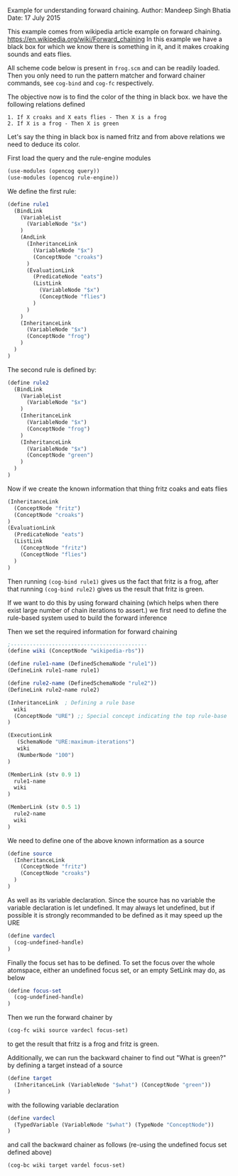 Example for understanding forward chaining.
Author: Mandeep Singh Bhatia
Date: 17 July 2015

This example comes from wikipedia article example on forward chaining.
https://en.wikipedia.org/wiki/Forward_chaining In this example we have
a black box for which we know there is something in it, and it makes
croaking sounds and eats flies.

All scheme code below is present in `frog.scm` and can be readily
loaded. Then you only need to run the pattern matcher and forward
chainer commands, see `cog-bind` and `cog-fc` respectively.

The objective now is to find the color of the thing in black box.  we
have the following relations defined

```
1. If X croaks and X eats flies - Then X is a frog
2. If X is a frog - Then X is green
```

Let's say the thing in black box is named fritz and from above
relations we need to deduce its color.

First load the query and the rule-engine modules
```scheme
(use-modules (opencog query))
(use-modules (opencog rule-engine))
```

We define the first rule:
```scheme
(define rule1
  (BindLink
    (VariableList
      (VariableNode "$x")
    )
    (AndLink
      (InheritanceLink
        (VariableNode "$x")
        (ConceptNode "croaks")
      )
      (EvaluationLink
        (PredicateNode "eats")
        (ListLink
          (VariableNode "$x")
          (ConceptNode "flies")
        )
      )
    )
    (InheritanceLink
      (VariableNode "$x")
      (ConceptNode "frog")
    )
  )
)
```

The second rule is defined by:
```scheme
(define rule2
  (BindLink
    (VariableList
      (VariableNode "$x")
    )
    (InheritanceLink
      (VariableNode "$x")
      (ConceptNode "frog")
    )
    (InheritanceLink
      (VariableNode "$x")
      (ConceptNode "green")
    )
  )
)
```

Now if we create the known information that thing fritz coaks and eats flies
```scheme
(InheritanceLink
  (ConceptNode "fritz")
  (ConceptNode "croaks")
)
(EvaluationLink
  (PredicateNode "eats")
  (ListLink
    (ConceptNode "fritz")
    (ConceptNode "flies")
  )
)
```

Then running `(cog-bind rule1)` gives us the fact that fritz is a
frog, after that running `(cog-bind rule2)` gives us the result that
fritz is green.

If we want to do this by using forward chaining (which helps when
there exist large number of chain iterations to assert.) we first need
to define the rule-based system used to build the forward inference

Then we set the required information for forward chaining
```scheme
;-------------------------------------------
(define wiki (ConceptNode "wikipedia-rbs"))

(define rule1-name (DefinedSchemaNode "rule1"))
(DefineLink rule1-name rule1)

(define rule2-name (DefinedSchemaNode "rule2"))
(DefineLink rule2-name rule2)

(InheritanceLink  ; Defining a rule base
  wiki
  (ConceptNode "URE") ;; Special concept indicating the top rule-base
)

(ExecutionLink
   (SchemaNode "URE:maximum-iterations")
   wiki
   (NumberNode "100")
)

(MemberLink (stv 0.9 1)
  rule1-name
  wiki
)

(MemberLink (stv 0.5 1)
  rule2-name
  wiki
)
```

We need to define one of the above known information as a source
```scheme
(define source
  (InheritanceLink
    (ConceptNode "fritz")
    (ConceptNode "croaks")
  )
)
```

As well as its variable declaration. Since the source has no variable
the variable declaration is let undefined. It may always let
undefined, but if possible it is strongly recommanded to be defined as
it may speed up the URE
```scheme
(define vardecl
  (cog-undefined-handle)
)
```

Finally the focus set has to be defined. To set the focus over the
whole atomspace, either an undefined focus set, or an empty SetLink
may do, as below
```scheme
(define focus-set
  (cog-undefined-handle)
)
```

Then we run the forward chainer by
```scheme
(cog-fc wiki source vardecl focus-set)
```
to get the result that fritz is a frog and fritz is green.

Additionally, we can run the backward chainer to find out "What is
green?" by defining a target instead of a source
```scheme
(define target
  (InheritanceLink (VariableNode "$what") (ConceptNode "green"))
)
```

with the following variable declaration
```scheme
(define vardecl
  (TypedVariable (VariableNode "$what") (TypeNode "ConceptNode"))
)
```

and call the backward chainer as follows (re-using the undefined focus
set defined above)
```scheme
(cog-bc wiki target vardel focus-set)
```
